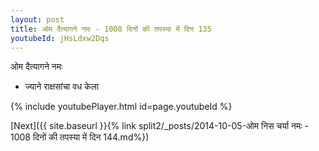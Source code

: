 ```yaml
---
layout: post
title: ओम दैत्यागने नमः - 1008 दिनों की तपस्या में दिन 135
youtubeId: jHsLdxw2Dqs
---
```

 
 
 ओम दैत्यागने नमः  
 
 -  ज्याने राक्षसांचा वध केला 
 
  
 
  
 
 
 
 
 
 


{% include youtubePlayer.html id=page.youtubeId %}
 
[Next]({{ site.baseurl }}{% link  split2/_posts/2014-10-05-ओम निस चर्या नमः - 1008 दिनों की तपस्या में दिन 144.md%})
 

